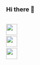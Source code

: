 ### Hi there 👋   ###


<code> <img src="https://cdn-icons-png.flaticon.com/512/121/121537.png" width="30"/></code>
<code> <img src="https://www.pngkey.com/png/detail/522-5227440_javascript-icon-graphic-design.png" width="30"/></code>
<code> <img src="[https://www.pngkey.com/png/detail/522-5227440_javascript-icon-graphic-design.png](https://cdn.freebiesupply.com/logos/large/2x/react-1-logo-black-and-white.png)" width="30"/></code>
